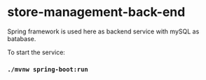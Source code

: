 # store-management-back-end

Spring framework is used here as backend service with mySQL as batabase.

To start the service:

### `./mvnw spring-boot:run`
